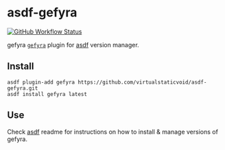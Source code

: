 # asdf-gefyra

[![GitHub Workflow Status](https://img.shields.io/github/workflow/status/virtualstaticvoid/asdf-gefyra/Main%20Workflow?style=flat-square)](https://github.com/virtualstaticvoid/asdf-gefyra/actions)

gefyra [`gefyra`][util] plugin for [asdf](https://github.com/asdf-vm/asdf) version manager.

## Install

```
asdf plugin-add gefyra https://github.com/virtualstaticvoid/asdf-gefyra.git
asdf install gefyra latest
```

## Use

Check [asdf](https://github.com/asdf-vm/asdf) readme for instructions on how to install & manage versions of gefyra.

[util]: https://gefyra.dev/
